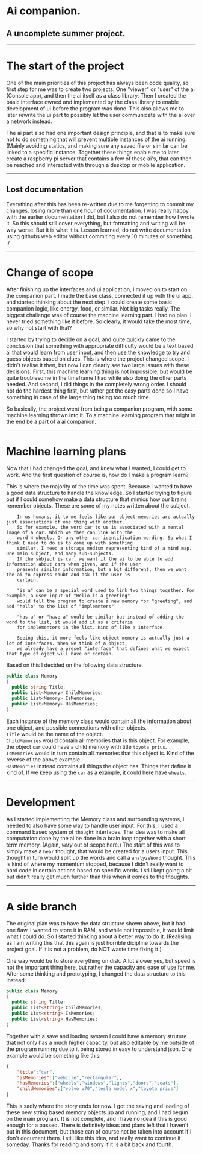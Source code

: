# Ai companion. 
## A uncomplete summer project.

---
# The start of the project

One of the main priorities of this project has always been code quality, so first step for me was to create two projects. One "viewer" or "user" of the ai (Console app), and then the ai itself as a class library.
Then I created the basic interface owned and implemented by the class library to enable development of ui before the program was done. This also allows me to later rewrite the ui part to possibly let the user communicate with the ai over a network instead.

The ai part also had one important design principle, and that is to make sure not to do something that will prevent multiple instances of the ai running. (Mainly avoiding statics, and making sure any saved file or similar can be linked to a specific instance.
Together these things enable me to later create a raspberry pi server that contains a few of these ai's, that can then be reached and interacted with through a desktop or mobile application.

---
## Lost documentation
Everything after this has been re-written due to me forgetting to commit my changes, losing more than one hour of documentation. I was really happy with the earlier documentation I did, but I also do not remember how I wrote it. So this should still cover everything, but formatting and writing will be way worse. But it is what it is. Lesson learned, do not write documentation using githubs web editor without commiting every 10 minutes or something. :/

---
# Change of scope

After finishing up the interfaces and ui application, I moved on to start on the companion part. I made the base class, connected it up with the ui app, and started thinking about the next step. I could create some basic companion logic, like energy, food, or similar. Not big tasks really. The biggest challenge was of course the machine learning part. I had no plan. I never tried something like it before. So clearly, it would take the most time, so why not start with that?

I started by trying to decide on a goal, and quite quickly came to the conclusion that something with appropriate difficulty would be a text based ai that would learn from user input, and then use the knowledge to try and guess objects based on clues. This is where the project changed scope. I didn't realise it then, but now I can clearly see two large issues with these decisions. First, this machine learning thing is not impossible, but would be quite troublesome in the timeframe I had while also doing the other parts needed. And second, I did things in the completely wrong order. I should not do the hardest thing first, but rather get the easy parts done so I have something in case of the large thing taking too much time.

So basically, the project went from being a companion program, with some machine learning thrown into it. To a machine learning program that might in the end be a part of a ai companion.

---
# Machine learning plans

Now that I had changed the goal, and knew what I wanted, I could get to work. And the first question of course is, how do I make a program learn?

This is where the majority of the time was spent. Because I wanted to have a good data structure to handle the knowledge. So I started trying to figure out if I could somehow make a data structure that mimics how our brains remember objects. These are some of my notes written about the subject.
```
	In us humans, it to me feels like our object-memories are actually just associations of one thing with another.
	So for example, the word car to us is associated with a mental image of a car. Which we then can link with the
	word 4 wheels. Or any other car identification wording. So what I think I need to do is to come up with something
	similar. I need a storage medium representing kind of a mind map. One main subject, and many sub-subjects. 
	If the subject is car, we want it the ai to be able to add information about cars when given, and if the user
	presents similar information, but a bit different, then we want the ai to express doubt and ask if the user is 
	certain.

	"is a" can be a special word used to link two things together. For example, a user input of "Hello is a greeting"
	would tell the program to create a new memory for "greeting", and add "hello" to the list of "implemnters"

	"has a" or "have a" would be similar but instead of adding the word to the list, it would add it as a criteria
	for implementers in the list. Kind of like a interface.

	Seeing this, it more feels like object-memory is actually just a lot of interfaces. When we think of a object,
	we already have a preset "interface" that defines what we expect that type of oject will have or contain.
```

Based on this I decided on the following data structure.

```cs
public class Memory
{
  public string Title;
  public List<Memory> ChildMemories;
  public List<Memory> IsMemories;
  public List<Memory> HasMemories;
}
```

Each instance of the memory class would contain all the information about one object, and possible connections with other objects.\
`Title` would be the name of the object.\
`ChildMemories` would contain all memories that is this object. For example, the object `car` could have a child memory with title `toyota prius`.\
`IsMemories` would in turn contain all memories that this object is. Kind of the reverse of the above example. \
`HasMemories` instead contains all things the object has. Things that define it kind of. If we keep using the `car` as a example, it could here have `wheels`.


---
# Development

As I started implementing the Memory class and surrounding systems, I needed to also have some way to handle user input. For this, I used a command based system of `thought` interfaces. The idea was to make all computation done by the ai be done in a brain loop together with a short term memory. (Again, *very* out of scope here.)
The start of this was to simply make a `hear` thought, that would be created for a users input. This thought in turn would split up the words and call a `analyzeWord` thought. This is kind of where my momentum stopped, because I didn't really want to hard code in certain actions based on specific words. I still kept going a bit but didn't really get much further than this when it comes to the thoughts.

---
# A side branch

The original plan was to have the data structure shown above, but it had one flaw. I wanted to store it in RAM, and while not impossible, it would limit what I could do. So I started thinking about a better way to do it. (Realising as I am writing this that this again is just horrible dicipline towards the project goal. If it is not a problem, do NOT waste time fixing it.)

One way would be to store everything on disk. A lot slower yes, but speed is not the important thing here, but rather the capacity and ease of use for me. After some thinking and prototyping, I changed the data structure to this instead:

```cs
public class Memory
{
  public string Title;
  public List<string> ChildMemories;
  public List<string> IsMemories;
  public List<string> HasMemories;
}
```

Together with a save and loading system I could have a memory struture that not only has a much higher capacity, but also editable by me outside of the program running due to it being stored in easy to understand json. One example would be something like this:

```json
{
	"title":"car",
	"isMemories":["vehicle","rectangular"],
	"hasMemories":["wheels","windows","lights","doors","seats"],
	"childMemories":["volvo v70","tesla model x","toyota prius"]
}
```

This is sadly where the story ends for now. I got the saving and loading of these new string based memory objects up and running, and I had begun on the main program. It is not complete, and I have no idea if this is good enough for a passed. There is definitely ideas and plans left that I haven't put in this document, but those can of course not be taken into account if I don't document them. I still like this idea, and really want to continue it someday. Thanks for reading and sorry if it is a bit back and fourth. 











